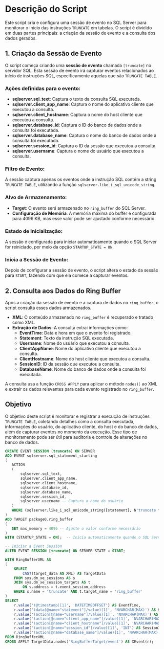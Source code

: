 # Descrição do Script

Este script cria e configura uma sessão de evento no SQL Server para monitorar o início das instruções `TRUNCATE` em tabelas. O script é dividido em duas partes principais: a criação da sessão de evento e a consulta dos dados gerados.

## 1. Criação da Sessão de Evento

O script começa criando uma **sessão de evento** chamada `[truncate]` no servidor SQL. Esta sessão de evento irá capturar eventos relacionados ao início de instruções SQL, especificamente aquelas que são `TRUNCATE TABLE`.

### Ações definidas para o evento:

- **sqlserver.sql_text**: Captura o texto da consulta SQL executada.
- **sqlserver.client_app_name**: Captura o nome do aplicativo cliente que executou a consulta.
- **sqlserver.client_hostname**: Captura o nome do host cliente que executou a consulta.
- **sqlserver.database_id**: Captura o ID do banco de dados onde a consulta foi executada.
- **sqlserver.database_name**: Captura o nome do banco de dados onde a consulta foi executada.
- **sqlserver.session_id**: Captura o ID da sessão que executou a consulta.
- **sqlserver.username**: Captura o nome do usuário que executou a consulta.

### Filtro de Evento:

A sessão captura apenas os eventos onde a instrução SQL contém a string `TRUNCATE TABLE`, utilizando a função `sqlserver.like_i_sql_unicode_string`.

### Alvo de Armazenamento:

- **Target**: O evento será armazenado no `ring_buffer` do SQL Server.
- **Configuração de Memória**: A memória máxima do buffer é configurada para 4096 KB, mas esse valor pode ser ajustado conforme necessário.

### Estado de Inicialização:

A sessão é configurada para iniciar automaticamente quando o SQL Server for reiniciado, por meio da opção `STARTUP_STATE = ON`.

### Inicia a Sessão de Evento:

Depois de configurar a sessão de evento, o script altera o estado da sessão para `START`, fazendo com que ela comece a capturar eventos.

## 2. Consulta aos Dados do Ring Buffer

Após a criação da sessão de evento e a captura de dados no `ring_buffer`, o script consulta esses dados armazenados.

- **XML**: O conteúdo armazenado no `ring_buffer` é recuperado e tratado como XML.
- **Extração de Dados**: A consulta extrai informações como:
  - **EventTime**: Data e hora em que o evento foi registrado.
  - **Statement**: Texto da instrução SQL executada.
  - **Username**: Nome do usuário que executou a consulta.
  - **ClientAppName**: Nome do aplicativo cliente que executou a consulta.
  - **ClientHostname**: Nome do host cliente que executou a consulta.
  - **SessionID**: ID da sessão que executou a consulta.
  - **DatabaseName**: Nome do banco de dados onde a consulta foi executada.

A consulta usa a função `CROSS APPLY` para aplicar o método `nodes()` ao XML e extrair os dados relevantes para cada evento registrado no `ring_buffer`.

## Objetivo

O objetivo deste script é monitorar e registrar a execução de instruções `TRUNCATE TABLE`, coletando detalhes como a consulta executada, informações do usuário, do aplicativo cliente, do host e do banco de dados, além de capturar eventos no momento da execução. Esse tipo de monitoramento pode ser útil para auditoria e controle de alterações no banco de dados.
 ```sql
CREATE EVENT SESSION [truncate] ON SERVER
ADD EVENT sqlserver.sql_statement_starting
(
    ACTION 
    (
        sqlserver.sql_text,
        sqlserver.client_app_name, 
        sqlserver.client_hostname, 
        sqlserver.database_id, 
        sqlserver.database_name,
        sqlserver.session_id, 
        sqlserver.username -- Captura o nome do usuário
    )
    WHERE (sqlserver.like_i_sql_unicode_string([statement], N'truncate table%'))
)
ADD TARGET package0.ring_buffer
(
    SET max_memory = 4096 -- Ajuste o valor conforme necessário
)
WITH (STARTUP_STATE = ON);  -- Inicia automaticamente quando o SQL Server é reiniciado

-- Iniciar a Event Session
ALTER EVENT SESSION [truncate] ON SERVER STATE = START;
```

```sql
WITH RingBufferXML AS 
(
    SELECT 
        CAST(target_data AS XML) AS TargetData
    FROM sys.dm_xe_sessions AS s
    JOIN sys.dm_xe_session_targets AS t
        ON s.address = t.event_session_address
    WHERE s.name = 'truncate' AND t.target_name = 'ring_buffer'
)
SELECT 
    r.value('(@timestamp)[1]', 'DATETIMEOFFSET') AS EventTime,
    r.value('(data[@name="statement"]/value)[1]', 'NVARCHAR(MAX)') AS Statement,
    r.value('(action[@name="username"]/value)[1]', 'NVARCHAR(MAX)') AS Username,
    r.value('(action[@name="client_app_name"]/value)[1]', 'NVARCHAR(MAX)') AS ClientAppName,
    r.value('(action[@name="client_hostname"]/value)[1]', 'NVARCHAR(MAX)') AS ClientHostname,
    r.value('(action[@name="session_id"]/value)[1]', 'INT') AS SessionID,
    r.value('(action[@name="database_name"]/value)[1]', 'NVARCHAR(MAX)') AS DatabaseName
FROM RingBufferXML
CROSS APPLY TargetData.nodes('RingBufferTarget/event') AS XEvent(r);
```
